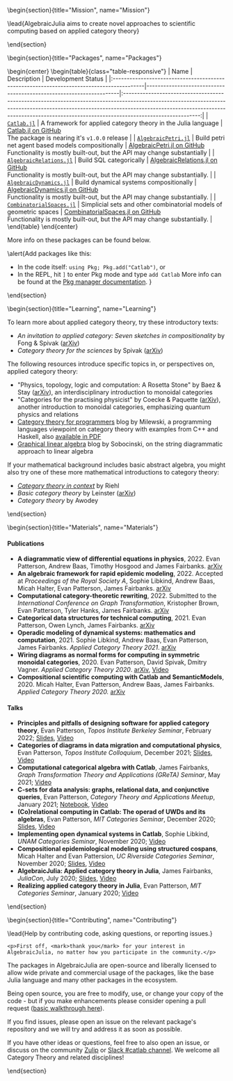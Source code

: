 <!-- =============================
     ABOUT
    ============================== -->

\begin{section}{title="Mission", name="Mission"}

\lead{AlgebraicJulia aims to create novel approaches to scientific computing based on applied category theory}


\end{section}

<!-- ==============================
     Packages
     ============================== -->
\begin{section}{title="Packages", name="Packages"}

\begin{center}
\begin{table}{class="table-responsive"}
| Name                                                                                     | Description                                                        |                                                                                                                           Development Status                                                                                                                          |
|:-----------------------------------------------------------------------------------------|--------------------------------------------------------------------|:---------------------------------------------------------------------------------------------------------------------------------------------------------------------------------------------------------------------------------------------------------------------:|
| [`Catlab.jl`](https://algebraicjulia.github.io/Catlab.jl/dev/)                           | A framework for applied category theory in the Julia language      |                                <a class="github-button" href="https://github.com/AlgebraicJulia/Catlab.jl" data-size="large" aria-label="Catlab.jl on GitHub">Catlab.jl on GitHub</a></br> The package is nearing it's `v1.0.0` release                               |
| [`AlgebraicPetri.jl`](https://algebraicjulia.github.io/AlgebraicPetri.jl/dev/)           | Build petri net agent based models compositionally                 |             <a class="github-button" href="https://github.com/AlgebraicJulia/AlgebraicPetri.jl" data-size="large" aria-label="View on GitHub">AlgebraicPetri.jl on GitHub</a></br> Functionality is mostly built-out, but the API may change substantially            |
| [`AlgebraicRelations.jl`](https://github.com/AlgebraicJulia/AlgebraicRelations.jl)       | Build SQL categorically                                            |        <a class="github-button" href="https://github.com/AlgebraicJulia/AlgebraicRelations.jl" data-size="large" aria-label="View on GitHub">AlgebraicRelations.jl on GitHub</a></br> Functionality is mostly built-out, but the API may change substantially.        |
| [`AlgebraicDynamics.jl`](https://algebraicjulia.github.io/AlgebraicDynamics.jl/dev/)     | Build dynamical systems compositionally                            |         <a class="github-button" href="https://github.com/AlgebraicJulia/AlgebraicDynamics.jl" data-size="large" aria-label="View on GitHub">AlgebraicDynamics.jl on GitHub</a></br> Functionality is mostly built-out, but the API may change substantially.         |
| [`CombinatorialSpaces.jl`](https://algebraicjulia.github.io/CombinatorialSpaces.jl/dev/) | Simplicial sets and other combinatorial models of geometric spaces | <a class="github-button" href="https://github.com/AlgebraicJulia/CombinatorialSpaces.jl" data-size="CombinatorialSpaces" aria-label="View on GitHub">CombinatorialSpaces.jl on GitHub</a></br> Functionality is mostly built-out, but the API may change substantially. |
\end{table}
\end{center}

More info on these packages can be found below.

\alert{Add packages like this:
- In the code itself: `using Pkg; Pkg.add("Catlab")`, or
- In the REPL, hit `]` to enter Pkg mode and type `add Catlab`
More info can be found at the [Pkg manager documentation](https://julialang.github.io/Pkg.jl/v1/getting-started).
}

\end{section}

<!-- =============================
     Learning
    ============================== -->

\begin{section}{title="Learning", name="Learning"}

To learn more about applied category theory, try these introductory texts:

- *An invitation to applied category: Seven sketches in compositionality* by Fong & Spivak ([arXiv](https://arxiv.org/abs/1803.05316))
- *Category theory for the sciences* by Spivak ([arXiv](https://arxiv.org/abs/1302.6946))

The following resources introduce specific topics in, or perspectives on, applied category theory:

- "Physics, topology, logic and computation: A Rosetta Stone" by Baez & Stay ([arXiv](https://arxiv.org/abs/0903.0340)), an interdisciplinary introduction to monoidal categories
- "Categories for the practising physicist" by Coecke & Paquette ([arXiv](https://arxiv.org/abs/0905.3010)), another introduction to monoidal categories, emphasizing quantum physics and relations
- [Category theory for programmers](https://bartoszmilewski.com/2014/10/28/category-theory-for-programmers-the-preface/) blog by Milewski, a programming languages viewpoint on category theory with examples from C++ and Haskell, also [available in PDF](https://github.com/hmemcpy/milewski-ctfp-pdf)
- [Graphical linear algebra](https://graphicallinearalgebra.net/) blog by Sobocinski, on the string diagrammatic approach to linear algebra

If your mathematical background includes basic abstract algebra, you might also try one of these more mathematical introductions to category theory:

- [*Category theory in context*](http://www.math.jhu.edu/~eriehl/context.pdf) by Riehl
- *Basic category theory* by Leinster ([arXiv](https://arxiv.org/abs/1612.09375))
- *Category theory* by Awodey

\end{section}

<!-- =============================
     Materials
    ============================== -->

\begin{section}{title="Materials", name="Materials"}

#### Publications

- **A diagrammatic view of differential equations in physics**, 2022. Evan
  Patterson, Andrew Baas, Timothy Hosgood and James Fairbanks.
  [arXiv](https://arxiv.org/abs/2204.01843)
- **An algebraic framework for rapid epidemic modeling**, 2022. Accepted at
  *Proceedings of the Royal Society A*, Sophie Libkind, Andrew Baas, Micah
  Halter, Evan Patterson, James Fairbanks.
  [arXiv](https://arxiv.org/abs/2203.16345)
- **Computational category-theoretic rewriting**, 2022. Submitted to the
  *International Conference on Graph Transformation*, Kristopher Brown, Evan
  Patterson, Tyler Hanks, James Fairbanks.
  [arXiv](https://arxiv.org/abs/2111.03784)
- **Categorical data structures for technical computing**, 2021. Evan Patterson,
  Owen Lynch, James Fairbanks. [arXiv](https://arxiv.org/abs/2106.04703)
- **Operadic modeling of dynamical systems: mathematics and computation**, 2021.
  Sophie Libkind, Andrew Baas, Evan Patterson, James Fairbanks. *Applied
  Category Theory 2021*. [arXiv](https://arxiv.org/abs/2105.12282)
- **Wiring diagrams as normal forms for computing in symmetric monoidal
  categories**, 2020. Evan Patterson, David Spivak, Dmitry Vagner. *Applied
  Category Theory 2020*. [arXiv](https://arxiv.org/abs/2101.12046),
  [Video](https://youtu.be/WuAhMo7sYy8)
- **Compositional scientific computing with Catlab and SemanticModels**, 2020.
  Micah Halter, Evan Patterson, Andrew Baas, James Fairbanks. *Applied Category
  Theory 2020.* [arXiv](https://arxiv.org/abs/2005.04831)

#### Talks

- **Principles and pitfalls of designing software for applied category theory**,
  Evan Patterson, *Topos Institute Berkeley Seminar*, February 2022;
  [Slides](/assets/slides/topos-seminar-2022-02.pdf),
  [Video](https://youtu.be/cnWfksLlh1g)
- **Categories of diagrams in data migration and computational physics**, Evan
  Patterson, *Topos Institute Colloquium*, December 2021;
  [Slides](/assets/slides/topos-colloquium-2021.pdf),
  [Video](https://youtu.be/Ra-PLnog_M0)
- **Computational categorical algebra with Catlab**, James Fairbanks, *Graph
  Transformation Theory and Applications (GReTA) Seminar*, May 2021;
  [Video](https://youtu.be/JSJ-DD_dcjk)
- **C-sets for data analysis: graphs, relational data, and conjunctive
  queries**, Evan Patterson, *Category Theory and Applications Meetup*, January
  2021; [Notebook](https://nbviewer.jupyter.org/urls/www.algebraicjulia.org/assets/slides/act-meetup-2021/presentation.ipynb),
  [Video](https://www.meetup.com/Category-Theory/events/lcmnvrycccbhb/)
- **(Co)relational computing in Catlab: The operad of UWDs and its algebras**,
  Evan Patterson, *MIT Categories Seminar*, December 2020;
  [Slides](/assets/slides/mit-seminar-2020),
  [Video](https://youtu.be/MgJNqOxiSec)
- **Implementing open dynamical systems in Catlab**, Sophie Libkind, *UNAM
  Categories Seminar*, November 2020; [Video](https://youtu.be/ms085w6XeCs)
- **Compositional epidemiological modeling using structured cospans**, Micah
  Halter and Evan Pattersion, *UC Riverside Categories Seminar*, November 2020;
  [Slides](/assets/slides/ucr-seminar-2020),
  [Video](https://youtu.be/z50pmzT8QMA)
- **AlgebraicJulia: Applied category theory in Julia**, James Fairbanks,
  *JuliaCon*, July 2020; [Slides](/assets/slides/juliacon-2020.pdf),
  [Video](https://youtu.be/7zr2qnud4XM)
- **Realizing applied category theory in Julia**, Evan Patterson, *MIT
  Categories Seminar*, January 2020; [Video](https://youtu.be/7dmrDYQh4rc)

\end{section}

<!-- =============================
     Contributing
    ============================== -->

\begin{section}{title="Contributing", name="Contributing"}

\lead{Help by contributing code, asking questions, or reporting issues.}

~~~
<p>First off, <mark>thank you</mark> for your interest in AlgebraicJulia, no matter how you participate in the community.</p>
~~~

The packages in AlgebraicJulia are open-source and liberally licensed to allow wide private and commercial usage of the packages, like the base Julia language and many other packages in the ecosystem.

Being open source, you are free to modify, use, or change your copy of the code - but if you make enhancements please consider opening a pull request ([basic walkthrough here](https://kshyatt.github.io/post/firstjuliapr/)).

If you find issues, please open an issue on the relevant package's repository and we will try and address it as soon as possible.

If you have other ideas or questions, feel free to also open an issue, or discuss on the community [Zulip](https://julialang.zulipchat.com/#narrow/stream/230248-catlab.2Ejl) or [Slack #catlab channel](https://julialang.org/slack/). We welcome all Category Theory and related disciplines!

\end{section}

